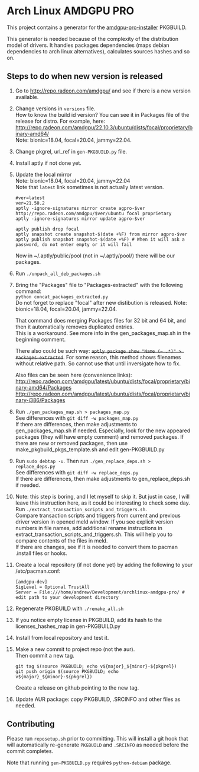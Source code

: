 # Arch Linux AMDGPU PRO

This project contains a generator for the [amdgpu-pro-installer](https://aur.archlinux.org/pkgbase/amdgpu-pro-installer) PKGBUILD.

This generator is needed because of the complexity of the distribution model of drivers. It handles packages dependencies (maps debian dependencies to arch linux alternatives), calculates sources hashes and so on.

## Steps to do when new version is released
1. Go to http://repo.radeon.com/amdgpu/ and see if there is a new version available.
2. Change versions in `versions` file.  
   How to know the build id version? You can see it in Packages file of the release for distro. For example, here: http://repo.radeon.com/amdgpu/22.10.3/ubuntu/dists/focal/proprietary/binary-amd64/  
   Note: bionic=18.04, focal=20.04, jammy=22.04.
3. Change pkgrel, url_ref in `gen-PKGBUILD.py` file.
4. Install aptly if not done yet.
5. Update the local mirror  
   Note: bionic=18.04, focal=20.04, jammy=22.04    
   Note that `latest` link sometimes is not actually latest version.
   ```
   #ver=latest
   ver=21.50.2
   aptly -ignore-signatures mirror create agpro-$ver http://repo.radeon.com/amdgpu/$ver/ubuntu focal proprietary 
   aptly -ignore-signatures mirror update agpro-$ver

   aptly publish drop focal
   aptly snapshot create snapshot-$(date +%F) from mirror agpro-$ver
   aptly publish snapshot snapshot-$(date +%F) # When it will ask a password, do not enter empty or it will fail
   ```

   Now in ~/.aptly/public/pool (not in ~/.aptly/pool/) there will be our packages.
6. Run `./unpack_all_deb_packages.sh`
7. Bring the "Packages" file to "Packages-extracted" with the following command:    
   `python concat_packages_extracted.py`  
   Do not forget to replace "focal" after new distibution is released. Note: bionic=18.04, focal=20.04, jammy=22.04.    

   That command does merging Packages files for 32 bit and 64 bit, and then it automatically removes duplicated entries.  
   This is a workaround. See more info in the gen_packages_map.sh in the beginning comment.

   There also could be such way: <s>`aptly package show "Name (~ .*)" > Packages-extracted`</s>. For some reason, this method shows filenames without relative path. So cannot use that until inversigate how to fix.
   
   Also files can be seen here (convenience links):
   http://repo.radeon.com/amdgpu/latest/ubuntu/dists/focal/proprietary/binary-amd64/Packages  
   http://repo.radeon.com/amdgpu/latest/ubuntu/dists/focal/proprietary/binary-i386/Packages
8. Run `./gen_packages_map.sh > packages_map.py`  
   See differences with `git diff -w packages_map.py`  
   If there are differences, then make adjustments to gen_packages_map.sh if needed. Especially, look for the new appeared packages (they will have empty comment) and removed packages. If there are new or removed packages, then use make_pkgbuild_pkgs_template.sh and edit gen-PKGBUILD.py
9. Run `sudo debtap -u`. Then run `./gen_replace_deps.sh > replace_deps.py`  
    See differences with `git diff -w replace_deps.py`  
    If there are differences, then make adjustments to gen_replace_deps.sh if needed.
10. Note: this step is boring, and I let myself to skip it. But just in case, I will leave this instruction here, as it could be interesting to check some day.  
    Run `./extract_transaction_scripts_and_triggers.sh`.  
    Compare transaction scripts and triggers from current and previous driver version in opened meld window.
    If you see explicit version numbers in file names, add additional rename instructions in extract_transaction_scripts_and_triggers.sh. This will help you to compare contents of the files in meld.  
    If there are changes, see if it is needed to convert them to pacman .install files or hooks.  
     
11. Create a local repository (if not done yet) by adding the following to your /etc/pacman.conf:
     ```
     [amdgpu-dev]
     SigLevel = Optional TrustAll
     Server = File:///home/andrew/Development/archlinux-amdgpu-pro/ # edit path to your development directory
     ```
12. Regenerate PKGBUILD with `./remake_all.sh`
13. If you notice empty license in PKGBUILD, add its hash to the licenses_hashes_map in gen-PKGBUILD.py
14. Install from local repository and test it.
15. Make a new commit to project repo (not the aur).  
    Then commit a new tag.
     ```
     git tag $(source PKGBUILD; echo v${major}_${minor}-${pkgrel})
     git push origin $(source PKGBUILD; echo v${major}_${minor}-${pkgrel})
     ```
    Create a release on github pointing to the new tag.
17. Update AUR package: copy PKGBUILD, .SRCINFO and other files as needed.

## Contributing

Please run `reposetup.sh` prior to committing. This will install a git hook
that will automatically re-generate `PKGBUILD` and `.SRCINFO` as needed
before the commit completes.

Note that running `gen-PKGBUILD.py` requires `python-debian` package.
